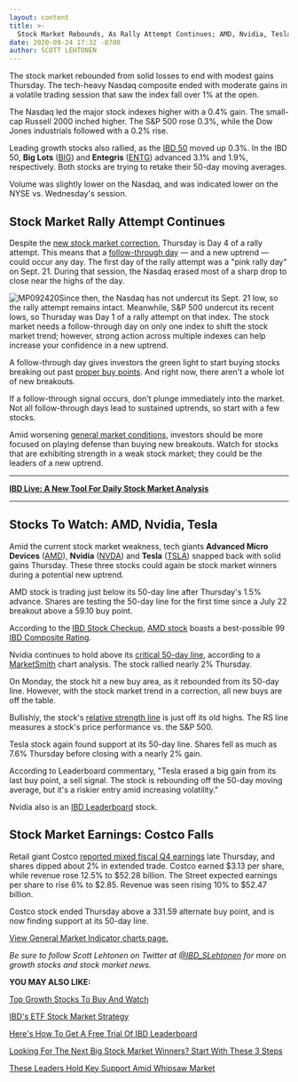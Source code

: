 ```yaml
---
layout: content
title: >-
  Stock Market Rebounds, As Rally Attempt Continues; AMD, Nvidia, Tesla Snap Back
date: 2020-09-24 17:32 -0700
author: SCOTT LEHTONEN
---
```






The stock market rebounded from solid losses to end with modest gains Thursday. The tech-heavy Nasdaq composite ended with moderate gains in a volatile trading session that saw the index fall over 1% at the open.




The Nasdaq led the major stock indexes higher with a 0.4% gain. The small-cap Russell 2000 inched higher. The S&P 500 rose 0.3%, while the Dow Jones industrials followed with a 0.2% rise.


Leading growth stocks also rallied, as the [IBD 50](https://research.investors.com/stock-lists/ibd-50/) moved up 0.3%. In the IBD 50, **Big Lots** ([BIG](https://research.investors.com/quote.aspx?symbol=BIG)) and **Entegris** ([ENTG](https://research.investors.com/quote.aspx?symbol=ENTG)) advanced 3.1% and 1.9%, respectively. Both stocks are trying to retake their 50-day moving averages.


Volume was slightly lower on the Nasdaq, and was indicated lower on the NYSE vs. Wednesday's session.


Stock Market Rally Attempt Continues
------------------------------------


Despite the [new stock market correction](https://www.investors.com/market-trend/the-big-picture/stock-market-takes-another-hit-apple-amazon-netflix-slump/), Thursday is Day 4 of a rally attempt. This means that a [follow-through day](https://www.investors.com/how-to-invest/investors-corner/coronavirus-stock-market-crash-how-to-spot-a-stock-market-bottom/) — and a new uptrend — could occur any day. The first day of the rally attempt was a "pink rally day" on Sept. 21. During that session, the Nasdaq erased most of a sharp drop to close near the highs of the day.


![MP092420](https://www.investors.com/wp-content/uploads/2020/09/MP092420.jpg)Since then, the Nasdaq has not undercut its Sept. 21 low, so the rally attempt remains intact. Meanwhile, S&P 500 undercut its recent lows, so Thursday was Day 1 of a rally attempt on that index. The stock market needs a follow-through day on only one index to shift the stock market trend; however, strong action across multiple indexes can help increase your confidence in a new uptrend.


A follow-through day gives investors the green light to start buying stocks breaking out past [proper buy points](https://www.investors.com/how-to-invest/investors-corner/chart-reading-basics-how-a-buy-point-marks-a-time-of-opportunity/). And right now, there aren't a whole lot of new breakouts.


If a follow-through signal occurs, don't plunge immediately into the market. Not all follow-through days lead to sustained uptrends, so start with a few stocks.


Amid worsening [general market conditions](https://www.investors.com/ibd-university/market-timing/action-plans/), investors should be more focused on playing defense than buying new breakouts. Watch for stocks that are exhibiting strength in a weak stock market; they could be the leaders of a new uptrend.




---


**[IBD Live: A New Tool For Daily Stock Market Analysis](https://shop.investors.com/offer/splashresponsive.aspx?id=IBD-Live&src=A00433A&refcode=pdsoc%7Cggl%7Cibdlive%7C2019%7C11%7Cibdlive%7Cna%7C985802&intcode=invstcntnartcls|cms|ibdlive|2019|11|ibdlive|na|682843)**




---


Stocks To Watch: AMD, Nvidia, Tesla
-----------------------------------


Amid the current stock market weakness, tech giants **Advanced Micro Devices** ([AMD](https://research.investors.com/quote.aspx?symbol=AMD)), **Nvidia** ([NVDA](https://research.investors.com/quote.aspx?symbol=NVDA)) and **Tesla** ([TSLA](https://research.investors.com/quote.aspx?symbol=TSLA)) snapped back with solid gains Thursday. These three stocks could again be stock market winners during a potential new uptrend.


AMD stock is trading just below its 50-day line after Thursday's 1.5% advance. Shares are testing the 50-day line for the first time since a July 22 breakout above a 59.10 buy point.


According to the [IBD Stock Checkup](https://research.investors.com/stock-checkup/), [AMD stock](https://research.investors.com/stock-checkup/nasdaq-advanced-micro-devices-amd.aspx) boasts a best-possible 99 [IBD Composite Rating](https://www.investors.com/how-to-invest/investors-corner/how-to-research-growth-stocks/).


Nvidia continues to hold above its [critical 50-day line](https://www.investors.com/how-to-invest/investors-corner/when-to-sell-stocks-big-break-below-50-day-line-can-mark-end-of-a-huge-run/), according to a [MarketSmith](https://www.investors.com/product/marketsmith/?artProdLink=MarketSmith) chart analysis. The stock rallied nearly 2% Thursday.


On Monday, the stock hit a new buy area, as it rebounded from its 50-day line. However, with the stock market trend in a correction, all new buys are off the table.


Bullishly, the stock's [relative strength line](https://www.investors.com/how-to-invest/investors-corner/growth-stocks-how-to-find-big-stock-market-winners-blue-dot-list-marketsmith/) is just off its old highs. The RS line measures a stock's price performance vs. the S&P 500.



Tesla stock again found support at its 50-day line. Shares fell as much as 7.6% Thursday before closing with a nearly 2% gain.


According to Leaderboard commentary, "Tesla erased a big gain from its last buy point, a sell signal. The stock is rebounding off the 50-day moving average, but it's a riskier entry amid increasing volatility."


Nvidia also is an [IBD Leaderboard](https://www.investors.com/product/leaderboard/?artProdLink=Leaderboard) stock.


Stock Market Earnings: Costco Falls
-----------------------------------


Retail giant Costco [reported mixed fiscal Q4 earnings](https://www.investors.com/news/costco-earnings-digital-sales-costco-stock/) late Thursday, and shares dipped about 2% in extended trade. Costco earned $3.13 per share, while revenue rose 12.5% to $52.28 billion. The Street expected earnings per share to rise 6% to $2.85. Revenue was seen rising 10% to $52.47 billion.


Costco stock ended Thursday above a 331.59 alternate buy point, and is now finding support at its 50-day line.


[View General Market Indicator charts page.](https://www.investors.com/wp-content/uploads/2020/09/IBD2409152455GMI2.pdf)


*Be sure to follow Scott Lehtonen on Twitter at [@IBD\_SLehtonen](https://twitter.com/IBD_SLehtonen) for more on growth stocks and stock market news.*


**YOU MAY ALSO LIKE:**


[Top Growth Stocks To Buy And Watch](https://www.investors.com/stock-lists/stocks-to-watch-top-rated-ipos-big-caps-and-growth-stocks/)


[IBD's ETF Stock Market Strategy](https://www.investors.com/market-trend/ibds-etf-market-strategy/ibds-etf-market-strategy/)


[Here's How To Get A Free Trial Of IBD Leaderboard](https://www.investors.com/product/leaderboard/?artProdLink=Leaderboard)


[Looking For The Next Big Stock Market Winners? Start With These 3 Steps](https://www.investors.com/research/how-to-invest-in-the-stock-market-start-with-a-simple-routine/)


[These Leaders Hold Key Support Amid Whipsaw Market](https://www.investors.com/market-trend/stock-market-today/dow-jones-futures-whipsaw-stock-market-rally-tesla-nvidia-hold-key-support/)




